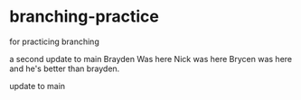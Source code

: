 # branching-practice
for practicing branching

a second update to main
Brayden Was here
Nick was here
Brycen was here and he's better than brayden.


update to main